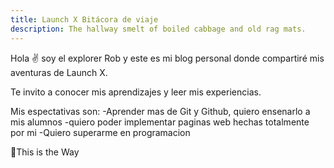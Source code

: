 ```yaml
---
title: Launch X Bitácora de viaje
description: The hallway smelt of boiled cabbage and old rag mats.
---
```


Hola ✌️  soy el explorer Rob y este es mi blog personal donde compartiré mis aventuras de Launch X.

Te invito a conocer mis aprendizajes y leer mis experiencias.

Mis espectativas son:
-Aprender mas de Git y Github, quiero ensenarlo a mis alumnos
-quiero poder implementar paginas web hechas totalmente por mi
-Quiero superarme en programacion

🚀This is the Way
